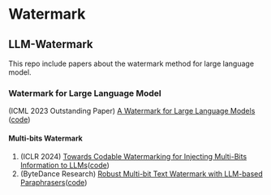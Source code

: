 # Watermark

## LLM-Watermark
  This repo include papers about the watermark method for large language model.
### Watermark for Large Language Model
(ICML 2023 Outstanding Paper) [A Watermark for Large Language Models](https://icml.cc/virtual/2023/oral/25524) ([code](https://github.com/jwkirchenbauer/lm-watermarking))
#### Multi-bits Watermark
1. (ICLR 2024) [Towards Codable Watermarking for Injecting Multi-Bits Information to LLMs](https://iclr.cc/virtual/2024/poster/18937)([code](https://github.com/lancopku/codable-watermarking-for-llm))
2. (ByteDance Research) [Robust Multi-bit Text Watermark with LLM-based Paraphrasers](https://arxiv.org/abs/2412.03123)([code](https://github.com/xiaojunxu/multi-bit-text-watermark))
